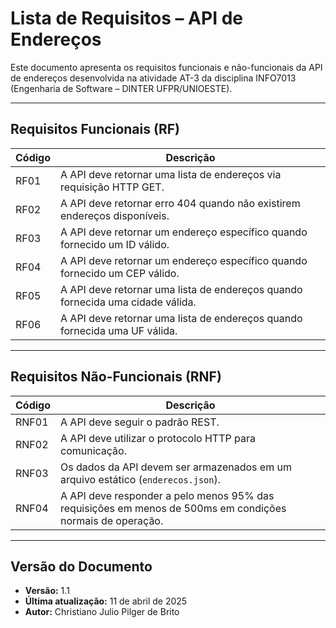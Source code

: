 # Lista de Requisitos – API de Endereços

Este documento apresenta os requisitos funcionais e não-funcionais da API de endereços desenvolvida na atividade AT-3 da disciplina INFO7013 (Engenharia de Software – DINTER UFPR/UNIOESTE).

---

## Requisitos Funcionais (RF)

| Código | Descrição                                                                      |
| ------ | ------------------------------------------------------------------------------ |
| RF01   | A API deve retornar uma lista de endereços via requisição HTTP GET.            |
| RF02   | A API deve retornar erro 404 quando não existirem endereços disponíveis.       |
| RF03   | A API deve retornar um endereço específico quando fornecido um ID válido.      |
| RF04   | A API deve retornar um endereço específico quando fornecido um CEP válido.     |
| RF05   | A API deve retornar uma lista de endereços quando fornecida uma cidade válida. |
| RF06   | A API deve retornar uma lista de endereços quando fornecida uma UF válida.     |

---

## Requisitos Não-Funcionais (RNF)

| Código | Descrição                                                                                                 |
| ------ | --------------------------------------------------------------------------------------------------------- |
| RNF01  | A API deve seguir o padrão REST.                                                                          |
| RNF02  | A API deve utilizar o protocolo HTTP para comunicação.                                                    |
| RNF03  | Os dados da API devem ser armazenados em um arquivo estático (`enderecos.json`).                          |
| RNF04  | A API deve responder a pelo menos 95% das requisições em menos de 500ms em condições normais de operação. |

---

## Versão do Documento

- **Versão:** 1.1
- **Última atualização:** 11 de abril de 2025
- **Autor:** Christiano Julio Pilger de Brito
